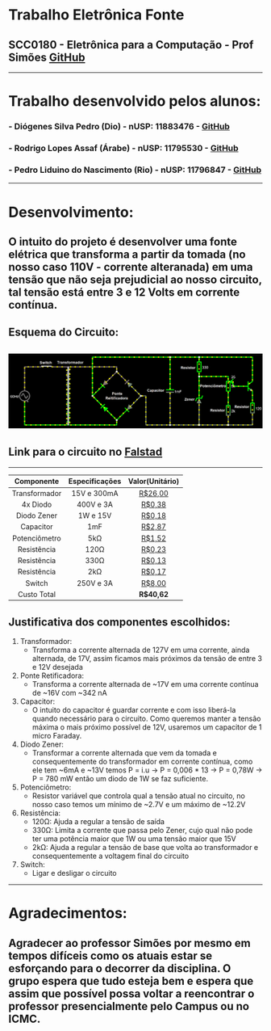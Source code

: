# **Trabalho Eletrônica Fonte**
## **SCC0180 - Eletrônica para a Computação - Prof Simões** [GitHub](https://github.com/simoesusp)
--------
# **Trabalho desenvolvido pelos alunos:**
### - **Diógenes Silva Pedro (Dio) - nUSP: 11883476** - [GitHub](https://github.com/DioUSP)
### - **Rodrigo Lopes Assaf (Árabe) - nUSP: 11795530** - [GitHub](https://github.com/Roassaf)
### - **Pedro Liduino do Nascimento (Rio) - nUSP: 11796847** - [GitHub]()
--------
# **Desenvolvimento:**
## O intuito do projeto é desenvolver uma fonte elétrica que transforma a partir da tomada (no nosso caso 110V - corrente alteranada) em uma tensão que não seja prejudicial ao nosso circuito, tal tensão está entre 3 e 12 Volts em corrente contínua.
## **Esquema do Circuito:**
## ![Screenshot](Screenshot.png)
## **Link para o circuito no [Falstad](http://tinyurl.com/yca5v5q7)** 
--------
| **Componente** | **Especificações** | **Valor(Unitário)** |
|:---------------:|:-------------:|:---------------:|
|Transformador | 15V e 300mA | [R$26,00](https://produto.mercadolivre.com.br/MLB-802952898-transformador-primario-0110-0110-secundario-015v-300ma-_JM?matt_tool=82322591&matt_word&gclid=EAIaIQobChMIhsubx8z_6QIVjoSRCh005QUsEAkYCiABEgKHK_D_BwE&quantity=1) |
|4x Diodo | 400V e 3A | [R$0,38](https://www.autoeletronica.net/produtos/diodo-retificador-1n5404) |
|Diodo Zener | 1W e 15V | [R$0,18](https://www.autoeletronica.net/produtos/diodo-zener-1n4744a-15v-1w) |
|Capacitor | 1mF | [R$2,87](https://produto.mercadolivre.com.br/MLB-1499835576-capacitor-eletrolitico-1mf-x-400v-kit-c10-pcs-_JM?quantity=1#position=1&type=item&tracking_id=fa215f29-9e58-4df8-935f-7aea9beaf1e2) |
|Potenciômetro | 5kΩ | [R$1,52](https://www.americanas.com.br/produto/212584212/potenciometro-linear-5k-16mm-eixo-estriado?WT.srch=1&acc=e789ea56094489dffd798f86ff51c7a9&epar=bp_pl_00_go_inf-aces_acessorios_geral_gmv&gclid=EAIaIQobChMIlqedgtb_6QIVwoORCh24ZwAEEAkYAiABEgI6w_D_BwE&i=5d712b2d49f937f6250d8225&o=5d6e754f6c28a3cb50909602&opn=YSMESP&sellerid=10428528000110) |
|Resistência | 120Ω | [R$0,23](https://produto.mercadolivre.com.br/MLB-1278829161-100x-104615-resistor-025w-120-ohms-carvo-_JM?quantity=1#position=5&type=item&tracking_id=3da44ff8-1b4b-4355-aedb-9b4564d157de) |
|Resistência | 330Ω | [R$0,13](https://produto.mercadolivre.com.br/MLB-1342907792-resistor-330-ohms-100-unidades-_JM?quantity=1#position=1&type=item&tracking_id=64df90b6-86bd-4de3-8a9f-d59c6ad031f4) |
|Resistência | 2kΩ | [R$0,17](https://produto.mercadolivre.com.br/MLB-1359755617-100un-resistor-18w-2k-2000-ohms-_JM?quantity=1#position=1&type=item&tracking_id=cfe0aced-991b-46f7-ad48-868c569c5428) |
|Switch | 250V e 3A | [R$8,00](https://produto.mercadolivre.com.br/MLB-1300399738-boto-chave-gangorra-mini-interruptor-liga-desliga-on-off-10x15mm-kcd13-101-3a-250v-arduino-_JM?variation=42249952649&quantity=1#reco_item_pos=0&reco_backend=machinalis-seller-items-pdp&reco_backend_type=low_level&reco_client=vip-seller_items-above&reco_id=3b5ba658-e897-4edb-bdb5-659b62db67cc) |
|Custo Total | | **R$40,62** |
## **Justificativa dos componentes escolhidos:**
1. Transformador:
    * Transforma a corrente alternada de 127V em uma corrente, ainda alternada, de 17V, assim ficamos mais próximos da tensão de entre 3 e 12V desejada 
2. Ponte Retificadora:
    * Transforma a corrente alternada de ~17V em uma corrente contínua de ~16V com ~342 nA
3. Capacitor:
    * O intuito do capacitor é guardar corrente e com isso liberá-la quando necessário para o circuito. Como queremos manter a tensão máxima o mais próximo possível de 12V, usaremos um capacitor de 1 micro Faraday. 
4. Diodo Zener:
    * Transformar a corrente alternada que vem da tomada e consequentemente do transformador em corrente contínua, como ele tem ~6mA e ~13V temos P = i.u -> P = 0,006 * 13 -> P = 0,78W -> P = 780 mW então um diodo de 1W se faz suficiente.
5. Potenciômetro:
    * Resistor variável que controla qual a tensão atual no circuito, no nosso caso temos um mínimo de ~2.7V e um máximo de ~12.2V
6. Resistência:
    * 120Ω: Ajuda a regular a tensão de saída
    * 330Ω: Limita a corrente que passa pelo Zener, cujo qual não pode ter uma potência maior que 1W ou uma tensão maior que 15V
    * 2kΩ: Ajuda a regular a tensão de base que volta ao transformador e consequentemente a voltagem final do circuito
7. Switch:
    * Ligar e desligar o circuito
--------
# Agradecimentos:
## Agradecer ao professor Simões por mesmo em tempos difíceis como os atuais estar se esforçando para o decorrer da disciplina. O grupo espera que tudo esteja bem e espera que assim que possível possa voltar a reencontrar o professor presencialmente pelo Campus ou no ICMC.

